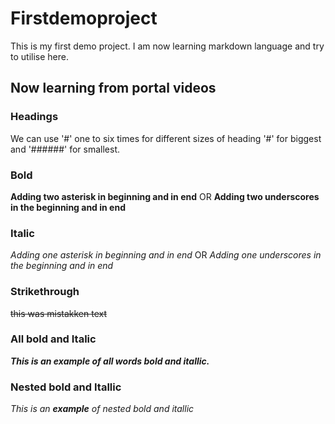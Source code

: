 # Firstdemoproject
This is my first demo project.
I am now learning markdown language and try to utilise here.
## Now learning from portal videos
### Headings
We can use '#' one to six times for different sizes of heading '#' for biggest and '######' for smallest.
### Bold
**Adding two asterisk in beginning and in end**
OR
__Adding two underscores in the beginning and in end__
### Italic
*Adding one asterisk in beginning and in end*
OR
_Adding one underscores in the beginning and in end_
### Strikethrough
~~this was mistakken text~~
### All bold and Italic
***This is an example of all words bold and itallic.***
### Nested bold and Itallic
*This is an __example__ of nested bold and itallic*
